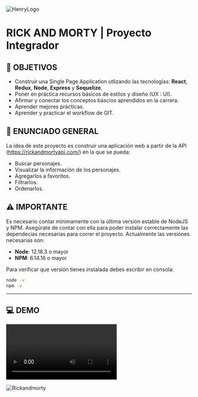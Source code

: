 ![HenryLogo](https://d31uz8lwfmyn8g.cloudfront.net/Assets/logo-henry-white-lg.png)

# **RICK AND MORTY** | Proyecto Integrador

## **📌 OBJETIVOS**

-  Construir una Single Page Application utlizando las tecnologías: **React**, **Redux**, **Node**, **Express** y **Sequelize**.
-  Poner en práctica recursos básicos de estilos y diseño (UX : UI).
-  Afirmar y conectar los conceptos báscios aprendidos en la carrera.
-  Aprender mejores prácticas.
-  Aprender y practicar el workflow de GIT.

## **📖 ENUNCIADO GENERAL**

La idea de este proyecto es construir una aplicación web a partir de la API (https://rickandmortyapi.com/) en la que se pueda:

-  Buscar personajes.
-  Visualizar la información de los personajes.
-  Agregarlos a favoritos.
-  Filtrarlos.
-  Ordenarlos.

## **⚠️ IMPORTANTE**

Es necesario contar minimamente con la última versión estable de NodeJS y NPM. Asegúrate de contar con ella para poder instalar correctamente las dependecias necesarias para correr el proyecto. Actualmente las versiónes necesarias son:

-  **Node**: 12.18.3 o mayor
-  **NPM**: 6.14.16 o mayor

Para verificar que versión tienes instalada debes escribir en consola:

```bash
node -v
npm -v
```
---

## **💻 DEMO**

<video controls>
  <source src="https://github.com/BenjaMura/Rick_and_Morty/blob/main/Client/src/img/RickAndMortyDemo.mp4" type="video/mp4">
</video>

![Rickandmorty](https://github.com/BenjaMura/Rick_and_Morty/blob/main/Client/src/img/Rick-and-Morty-space.jpg)